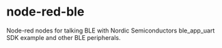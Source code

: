 # node-red-ble
Node-red nodes for talking BLE with Nordic Semiconductors ble_app_uart SDK example and other BLE peripherals.
